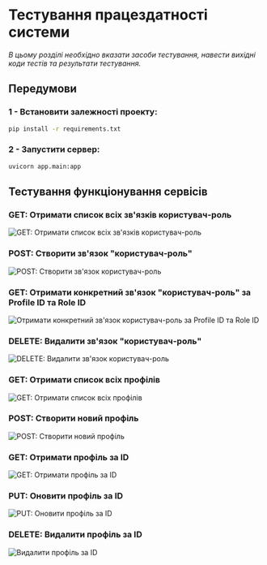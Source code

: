 # Тестування працездатності системи

*В цьому розділі необхідно вказати засоби тестування, навести вихідні коди тестів та результати тестування.*

## Передумови 

### 1 - Встановити залежності проекту:

```bash
pip install -r requirements.txt
```

### 2 - Запустити сервер:
```bash
uvicorn app.main:app 
```

## Тестування функціонування сервісів

### GET: Отримати список всіх зв'язків користувач-роль
<img src="./test/GETUserRole.jpg" alt="GET: Отримати список всіх зв'язків користувач-роль" >

### POST: Створити зв'язок "користувач-роль"
<img src="./test/POSTUserRole.jpg" alt="POST: Створити зв'язок користувач-роль" >

### GET: Отримати конкретний зв'язок "користувач-роль" за Profile ID та Role ID
<img src="./test/GETUserRoleID.jpg" alt="Отримати конкретний зв'язок користувач-роль за Profile ID та Role ID" >

### DELETE: Видалити зв'язок "користувач-роль"
<img src="./test/DELETEUserRole.jpg" alt="DELETE: Видалити зв'язок користувач-роль" >

### GET: Отримати список всіх профілів
<img src="./test/GETProfile.jpg" alt="GET: Отримати список всіх профілів" >

### POST: Створити новий профіль
<img src="./test/POSTProfile.jpg" alt="POST: Створити новий профіль" >

### GET: Отримати профіль за ID
<img src="./test/GETProfileID.jpg" alt="GET: Отримати профіль за ID" >

### PUT: Оновити профіль за ID
<img src="./test/PUTProfileID.jpg" alt="PUT: Оновити профіль за ID" >

### DELETE: Видалити профіль за ID
<img src="./test/DELETEProfileID.jpg" alt="Видалити профіль за ID" >
